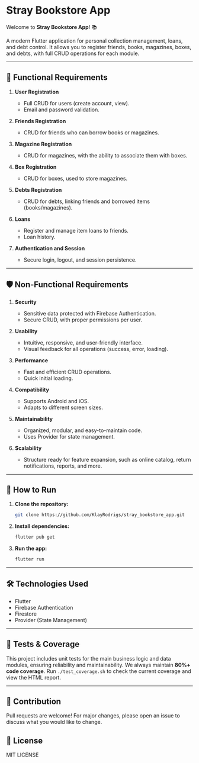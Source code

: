 # Stray Bookstore App

Welcome to **Stray Bookstore App**! 📚

A modern Flutter application for personal collection management, loans, and debt control. It allows you to register friends, books, magazines, boxes, and debts, with full CRUD operations for each module.

---

## 📝 Functional Requirements

1. **User Registration**
   - Full CRUD for users (create account, view).
   - Email and password validation.

2. **Friends Registration**
   - CRUD for friends who can borrow books or magazines.

3. **Magazine Registration**
   - CRUD for magazines, with the ability to associate them with boxes.

4. **Box Registration**
   - CRUD for boxes, used to store magazines.

5. **Debts Registration**
   - CRUD for debts, linking friends and borrowed items (books/magazines).

6. **Loans**
   - Register and manage item loans to friends.
   - Loan history.

7. **Authentication and Session**
   - Secure login, logout, and session persistence.

---

## 🛡️ Non-Functional Requirements

1. **Security**
   - Sensitive data protected with Firebase Authentication.
   - Secure CRUD, with proper permissions per user.

2. **Usability**
   - Intuitive, responsive, and user-friendly interface.
   - Visual feedback for all operations (success, error, loading).

3. **Performance**
   - Fast and efficient CRUD operations.
   - Quick initial loading.

4. **Compatibility**
   - Supports Android and iOS.
   - Adapts to different screen sizes.

5. **Maintainability**
   - Organized, modular, and easy-to-maintain code.
   - Uses Provider for state management.

6. **Scalability**
   - Structure ready for feature expansion, such as online catalog, return notifications, reports, and more.

---

## 🚀 How to Run

1. **Clone the repository:**
   ```bash
   git clone https://github.com/KlayRodrigs/stray_bookstore_app.git
   ```
2. **Install dependencies:**
   ```bash
   flutter pub get
   ```
3. **Run the app:**
   ```bash
   flutter run
   ```

---

## 🛠️ Technologies Used
- Flutter
- Firebase Authentication
- Firestore
- Provider (State Management)

---

## 🧪 Tests & Coverage
This project includes unit tests for the main business logic and data modules, ensuring reliability and maintainability. We always maintain **80%+ code coverage**. Run `./test_coverage.sh` to check the current coverage and view the HTML report.

---

## 🤝 Contribution
Pull requests are welcome! For major changes, please open an issue to discuss what you would like to change.

## 📄 License
MIT LICENSE
